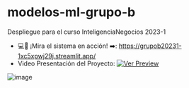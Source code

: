 # modelos-ml-grupo-b
Despliegue para el curso InteligenciaNegocios 2023-1
- 💻💾 ¡Mira el sistema en acción! ➡️: https://grupob20231-1xc5xpwj29j.streamlit.app/
- Video Presentación del Proyecto: [![Ver Preview](https://imagen-de-miniatura-del-video.jpg)](https://youtu.be/IchnIjzNGGs)
  
![image](https://github.com/GrupoB-2023/modelos-ml-grupo-b/assets/138836791/c4cf17f5-8222-4a74-ae3e-a5200f92641a)

